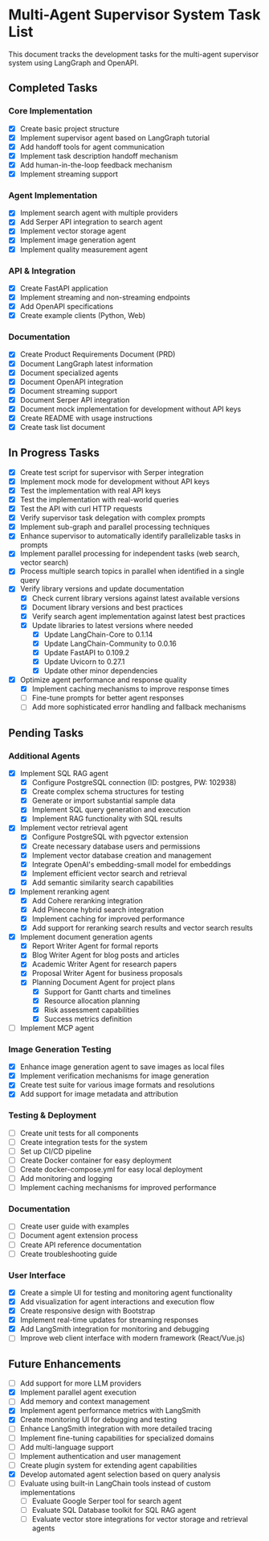 # Multi-Agent Supervisor System Task List

This document tracks the development tasks for the multi-agent supervisor system using LangGraph and OpenAPI.

## Completed Tasks

### Core Implementation
- [x] Create basic project structure
- [x] Implement supervisor agent based on LangGraph tutorial
- [x] Add handoff tools for agent communication
- [x] Implement task description handoff mechanism
- [x] Add human-in-the-loop feedback mechanism
- [x] Implement streaming support

### Agent Implementation
- [x] Implement search agent with multiple providers
- [x] Add Serper API integration to search agent
- [x] Implement vector storage agent
- [x] Implement image generation agent
- [x] Implement quality measurement agent

### API & Integration
- [x] Create FastAPI application
- [x] Implement streaming and non-streaming endpoints
- [x] Add OpenAPI specifications
- [x] Create example clients (Python, Web)

### Documentation
- [x] Create Product Requirements Document (PRD)
- [x] Document LangGraph latest information
- [x] Document specialized agents
- [x] Document OpenAPI integration
- [x] Document streaming support
- [x] Document Serper API integration
- [x] Document mock implementation for development without API keys
- [x] Create README with usage instructions
- [x] Create task list document

## In Progress Tasks
- [x] Create test script for supervisor with Serper integration
- [x] Implement mock mode for development without API keys
- [x] Test the implementation with real API keys
- [x] Test the implementation with real-world queries
- [x] Test the API with curl HTTP requests
- [x] Verify supervisor task delegation with complex prompts
- [x] Implement sub-graph and parallel processing techniques
- [x] Enhance supervisor to automatically identify parallelizable tasks in prompts
- [x] Implement parallel processing for independent tasks (web search, vector search)
- [x] Process multiple search topics in parallel when identified in a single query
- [x] Verify library versions and update documentation
  - [x] Check current library versions against latest available versions
  - [x] Document library versions and best practices
  - [x] Verify search agent implementation against latest best practices
  - [x] Update libraries to latest versions where needed
    - [x] Update LangChain-Core to 0.1.14
    - [x] Update LangChain-Community to 0.0.16
    - [x] Update FastAPI to 0.109.2
    - [x] Update Uvicorn to 0.27.1
    - [x] Update other minor dependencies
- [x] Optimize agent performance and response quality
  - [x] Implement caching mechanisms to improve response times
  - [ ] Fine-tune prompts for better agent responses
  - [ ] Add more sophisticated error handling and fallback mechanisms

## Pending Tasks

### Additional Agents
- [x] Implement SQL RAG agent
  - [x] Configure PostgreSQL connection (ID: postgres, PW: 102938)
  - [x] Create complex schema structures for testing
  - [x] Generate or import substantial sample data
  - [x] Implement SQL query generation and execution
  - [x] Implement RAG functionality with SQL results
- [x] Implement vector retrieval agent
  - [x] Configure PostgreSQL with pgvector extension
  - [x] Create necessary database users and permissions
  - [x] Implement vector database creation and management
  - [x] Integrate OpenAI's embedding-small model for embeddings
  - [x] Implement efficient vector search and retrieval
  - [x] Add semantic similarity search capabilities
- [x] Implement reranking agent
  - [x] Add Cohere reranking integration
  - [x] Add Pinecone hybrid search integration
  - [x] Implement caching for improved performance
  - [x] Add support for reranking search results and vector search results
- [x] Implement document generation agents
  - [x] Report Writer Agent for formal reports
  - [x] Blog Writer Agent for blog posts and articles
  - [x] Academic Writer Agent for research papers
  - [x] Proposal Writer Agent for business proposals
  - [x] Planning Document Agent for project plans
    - [x] Support for Gantt charts and timelines
    - [x] Resource allocation planning
    - [x] Risk assessment capabilities
    - [x] Success metrics definition
- [ ] Implement MCP agent

### Image Generation Testing
- [x] Enhance image generation agent to save images as local files
- [x] Implement verification mechanisms for image generation
- [x] Create test suite for various image formats and resolutions
- [x] Add support for image metadata and attribution

### Testing & Deployment
- [ ] Create unit tests for all components
- [ ] Create integration tests for the system
- [ ] Set up CI/CD pipeline
- [ ] Create Docker container for easy deployment
- [ ] Create docker-compose.yml for easy local deployment
- [ ] Add monitoring and logging
- [ ] Implement caching mechanisms for improved performance

### Documentation
- [ ] Create user guide with examples
- [ ] Document agent extension process
- [ ] Create API reference documentation
- [ ] Create troubleshooting guide

### User Interface
- [x] Create a simple UI for testing and monitoring agent functionality
- [x] Add visualization for agent interactions and execution flow
- [x] Create responsive design with Bootstrap
- [x] Implement real-time updates for streaming responses
- [x] Add LangSmith integration for monitoring and debugging
- [ ] Improve web client interface with modern framework (React/Vue.js)

## Future Enhancements
- [ ] Add support for more LLM providers
- [x] Implement parallel agent execution
- [ ] Add memory and context management
- [x] Implement agent performance metrics with LangSmith
- [x] Create monitoring UI for debugging and testing
- [ ] Enhance LangSmith integration with more detailed tracing
- [ ] Implement fine-tuning capabilities for specialized domains
- [ ] Add multi-language support
- [ ] Implement authentication and user management
- [ ] Create plugin system for extending agent capabilities
- [x] Develop automated agent selection based on query analysis
- [ ] Evaluate using built-in LangChain tools instead of custom implementations
  - [ ] Evaluate Google Serper tool for search agent
  - [ ] Evaluate SQL Database toolkit for SQL RAG agent
  - [ ] Evaluate vector store integrations for vector storage and retrieval agents
